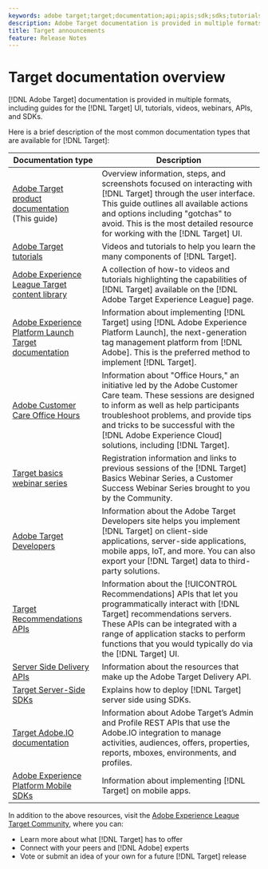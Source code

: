 ```yaml
---
keywords: adobe target;target;documentation;api;apis;sdk;sdks;tutorials;doc;documentation
description: Adobe Target documentation is provided in multiple formats, including overviews, tutorials, and guides for both the user interface, SKDs, and APIs.
title: Target announcements
feature: Release Notes
---
```


# Target documentation overview

[!DNL Adobe Target] documentation is provided in multiple formats, including guides for the [!DNL Target] UI, tutorials, videos, webinars, APIs, and SDKs.

Here is a brief description of the most common documentation types that are available for [!DNL Target]:

|Documentation type|Description|
| --- | --- |
|[Adobe Target product documentation](/help/target-home.md)<br>(This guide)|Overview information, steps, and screenshots focused on interacting with [!DNL Target] through the user interface. This guide outlines all available actions and options including "gotchas" to avoid. This is the most detailed resource for working with the [!DNL Target] UI.|
|[Adobe Target tutorials](https://experienceleague.adobe.com/docs/target-learn/tutorials/overview.html)|Videos and tutorials to help you learn the many components of [!DNL Target].|
|[Adobe Experience League Target content library](https://guided.adobe.com/#recommended/solutions/target)|A collection of how-to videos and tutorials highlighting the capabilities of [!DNL Target] available on the [!DNL Adobe Target Experience League] page.|
|[Adobe Experience Platform Launch Target documentation](/help/c-implementing-target/c-implementing-target-for-client-side-web/how-to-deployatjs/cmp-implementing-target-using-adobe-launch.md)|Information about implementing [!DNL Target] using [!DNL Adobe Experience Platform Launch], the next-generation tag management platform from [!DNL Adobe]. This is the preferred method to implement [!DNL Target].|
|[Adobe Customer Care Office Hours](/help/cmp-resources-and-contact-information.md#concept_58EA30379D3B48C4848BA2A8C464A5B7)|Information about "Office Hours," an initiative led by the Adobe Customer Care team. These sessions are designed to inform as well as help participants troubleshoot problems, and provide tips and tricks to be successful with the [!DNL Adobe Experience Cloud] solutions, including [!DNL Target].|
|[Target basics webinar series](https://landing.adobe.com/acs/2018/na/adobe-target/registration.html)|Registration information and links to previous sessions of the [!DNL Target] Basics Webinar Series, a Customer Success Webinar Series brought to you by the Community.|
|[Adobe Target Developers](http://developers.adobetarget.com/)|Information about the Adobe Target Developers site helps you implement [!DNL Target] on client-side applications, server-side applications, mobile apps, IoT, and more. You can also export your [!DNL Target] data to third-party solutions.|
|[Target Recommendations APIs](https://developers.adobetarget.com/api/recommendations/)|Information about the [!UICONTROL Recommendations] APIs that let you programmatically interact with [!DNL Target] recommendations servers. These APIs can be integrated with a range of application stacks to perform functions that you would typically do via the [!DNL Target] UI.|
|[Server Side Delivery APIs](https://developers.adobetarget.com/api/delivery-api/)|Information about the resources that make up the Adobe Target Delivery API.|
|[Target Server-Side SDKs](https://adobetarget-sdks.gitbook.io/docs/)|Explains how to deploy [!DNL Target] server side using SDKs.|
|[Target Adobe.IO documentation](http://developers.adobetarget.com/api/#introduction)|Information about Adobe Target’s Admin and Profile REST APIs that use the Adobe.IO integration to manage activities, audiences, offers, properties, reports, mboxes, environments, and profiles.|
|[Adobe Experience Platform Mobile SDKs](https://aep-sdks.gitbook.io/docs/using-mobile-extensions/adobe-target)|Information about implementing [!DNL Target] on mobile apps.|

In addition to the above resources, visit the [Adobe Experience League Target Community](https://experienceleaguecommunities.adobe.com/t5/adobe-target/ct-p/adobe-target-community), where you can:

* Learn more about what [!DNL Target] has to offer 
* Connect with your peers and [!DNL Adobe] experts 
* Vote or submit an idea of your own for a future [!DNL Target] release